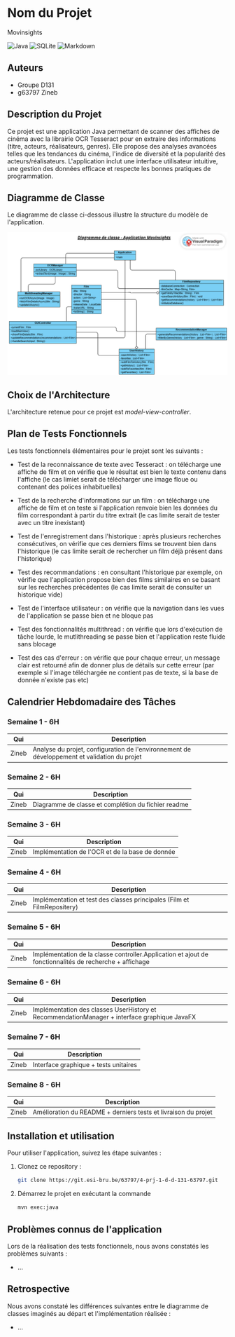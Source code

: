 # Nom du Projet

Movinsights


![Java](https://img.shields.io/badge/Java-ED8B00?style=flat&logo=openjdk&logoColor=white) ![SQLite](https://img.shields.io/badge/SQLite-003B57?style=flat&logo=sqlite&logoColor=white) ![Markdown](https://img.shields.io/badge/Markdown-000000?style=flat&logo=markdown&logoColor=white)    

## Auteurs

- Groupe D131
- g63797 Zineb

## Description du Projet

Ce projet est une application Java permettant de scanner des affiches de cinéma avec la librairie OCR Tesseract pour en extraire des informations (titre, acteurs, réalisateurs, genres). Elle propose des analyses avancées telles que les tendances du cinéma, l'indice de diversité et la popularité des acteurs/réalisateurs. L'application inclut une interface utilisateur intuitive, une gestion des données efficace et respecte les bonnes pratiques de programmation. 


## Diagramme de Classe

Le diagramme de classe ci-dessous illustre la structure du modèle de l'application. 

![Diagramme de classe](MyDiagram.png)

## Choix de l'Architecture

L'architecture retenue pour ce projet est _model-view-controller_. 

## Plan de Tests Fonctionnels

Les tests fonctionnels élémentaires pour le projet sont les suivants :

- Test de la reconnaissance de texte avec Tesseract : on télécharge une affiche de film et on vérifie que le résultat est bien le texte contenu dans l'affiche (le cas limiet serait de télécharger une image floue ou contenant des polices inhabituelles)

- Test de la recherche d'informations sur un film : on télécharge une affiche de film et on teste si l'application renvoie bien les données du film correspondant à partir du titre extrait (le cas limite serait de tester avec un titre inexistant)

- Test de l'enregistrement dans l'historique : après plusieurs recherches consécutives, on vérifie que ces derniers films se trouvent bien dans l'historique (le cas limite serait de rechercher un film déjà présent dans l'historique)

- Test des recommandations : en consultant l'historique par exemple, on vérifie que l'application propose bien des films similaires en se basant sur les recherches précédentes (le cas limite serait de consulter un historique vide)

- Test de l'interface utilisateur : on vérifie que la navigation dans les vues de l'application se passe bien et ne bloque pas

- Test des fonctionnalités multithread : on vérifie que lors d'exécution de tâche lourde, le mutlithreading se passe bien et l'application reste fluide sans blocage

- Test des cas d'erreur : on vérifie que pour chaque erreur, un message clair est retourné afin de donner plus de détails sur cette erreur (par exemple si l'image téléchargée ne contient pas de texte, si la base de donnée n'existe pas etc)

## Calendrier Hebdomadaire des Tâches

### Semaine 1 - 6H

| Qui       | Description  
|--         | --
|Zineb      | Analyse du projet, configuration de l'environnement de développement et validation du projet

### Semaine 2 - 6H

| Qui       | Description  
|--         | --
|Zineb      | Diagramme de classe et complétion du fichier readme

### Semaine 3 - 6H

| Qui       | Description  
|--         | --
|Zineb      | Implémentation de l'OCR et de la base de donnée

### Semaine 4 - 6H

| Qui       | Description  
|--         | --
|Zineb      | Implémentation et test des classes principales (Film et FilmRepositery)

### Semaine 5 - 6H

| Qui       | Description  
|--         | --
|Zineb      | Implémentation de la classe controller.Application et ajout de fonctionnalités de recherche + affichage

### Semaine 6 - 6H

| Qui       | Description  
|--         | --
|Zineb      | Implémentation des classes UserHistory et RecommendationManager + interface graphique JavaFX

### Semaine 7 - 6H

| Qui       | Description  
|--         | --
|Zineb      | Interface graphique + tests unitaires

### Semaine 8 - 6H

| Qui       | Description  
|--         | --
|Zineb      | Amélioration du README + derniers tests et livraison du projet


## Installation et utilisation

Pour utiliser l'application, suivez les étape suivantes : 

1. Clonez ce repository :
   ```bash
   git clone https://git.esi-bru.be/63797/4-prj-1-d-d-131-63797.git
   ```

2. Démarrez le projet en exécutant la commande 
   ```bash
   mvn exec:java
   ```


## Problèmes connus de l'application

Lors de la réalisation des tests fonctionnels, nous avons constatés les problèmes suivants : 

- ...

## Retrospective

Nous avons constaté les différences suivantes entre le diagramme de classes imaginés au départ et l'implémentation réalisée : 

- ...


